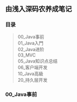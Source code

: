 ## 由浅入深码农养成笔记

### 目录

> 00_Java事前  
> 01_Java入門  
> 02_Java进阶  
> 03_MVC  
> 05_Java知识点总结  
> 06_客户端开发  
> 10_Java高級  
> 20_持久层开发  


### 00_Java事前